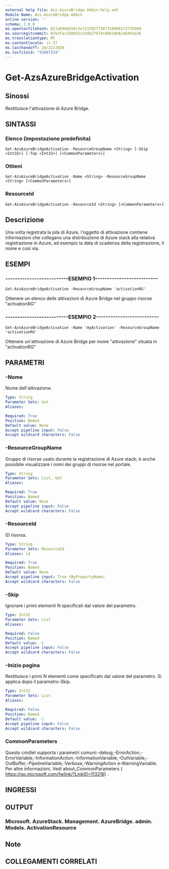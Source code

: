 ```yaml
---
external help file: Azs.AzureBridge.Admin-help.xml
Module Name: Azs.AzureBridge.Admin
online version: ''
schema: 2.0.0
ms.openlocfilehash: 811a69b8d18c5e723702f73873188961f2739360
ms.sourcegitcommit: 67e2fac338031c33db27974c89618b614b491b36
ms.translationtype: MT
ms.contentlocale: it-IT
ms.lasthandoff: 10/22/2020
ms.locfileid: "93867234"
---
```

# Get-AzsAzureBridgeActivation

## Sinossi
Restituisce l'attivazione di Azure Bridge.

## SINTASSI

### Elenco (impostazione predefinita)
```
Get-AzsAzureBridgeActivation -ResourceGroupName <String> [-Skip <Int32>] [-Top <Int32>] [<CommonParameters>]
```

### Ottieni
```
Get-AzsAzureBridgeActivation -Name <String> -ResourceGroupName <String> [<CommonParameters>]
```

### ResourceId
```
Get-AzsAzureBridgeActivation -ResourceId <String> [<CommonParameters>]
```

## Descrizione
Una volta registrata la pila di Azure, l'oggetto di attivazione contiene informazioni che collegano una distribuzione di Azure stack alla relativa registrazione in Azure, ad esempio la data di scadenza della registrazione, il nome e così via.

## ESEMPI

### --------------------------ESEMPIO 1--------------------------
```
Get-AzsAzureBridgeActivation -ResourceGroupName 'activationRG'
```

Ottenere un elenco delle attivazioni di Azure Bridge nel gruppo risorse "activationRG"

### --------------------------ESEMPIO 2--------------------------
```
Get-AzsAzureBridgeActivation -Name 'myActivation' -ResourceGroupName 'activationRG'
```

Ottenere un'attivazione di Azure Bridge per nome "attivazione" situata in "activationRG"

## PARAMETRI

### -Nome
Nome dell'attivazione.

```yaml
Type: String
Parameter Sets: Get
Aliases: 

Required: True
Position: Named
Default value: None
Accept pipeline input: False
Accept wildcard characters: False
```

### -ResourceGroupName
Gruppo di risorse usato durante la registrazione di Azure stack; è anche possibile visualizzare i nomi dei gruppi di risorse nel portale.

```yaml
Type: String
Parameter Sets: List, Get
Aliases: 

Required: True
Position: Named
Default value: None
Accept pipeline input: False
Accept wildcard characters: False
```

### -ResourceId
ID risorsa.

```yaml
Type: String
Parameter Sets: ResourceId
Aliases: id

Required: True
Position: Named
Default value: None
Accept pipeline input: True (ByPropertyName)
Accept wildcard characters: False
```

### -Skip
Ignorare i primi elementi N specificati dal valore del parametro.

```yaml
Type: Int32
Parameter Sets: List
Aliases: 

Required: False
Position: Named
Default value: -1
Accept pipeline input: False
Accept wildcard characters: False
```

### -Inizio pagina
Restituisce i primi N elementi come specificato dal valore del parametro.
Si applica dopo il parametro-Skip.

```yaml
Type: Int32
Parameter Sets: List
Aliases: 

Required: False
Position: Named
Default value: -1
Accept pipeline input: False
Accept wildcard characters: False
```

### CommonParameters
Questo cmdlet supporta i parametri comuni:-debug,-ErrorAction,-ErrorVariable,-InformationAction,-InformationVariable,-OutVariable,-OutBuffer,-PipelineVariable,-Verbose,-WarningAction e-WarningVariable. Per altre informazioni, Vedi about_CommonParameters ( https://go.microsoft.com/fwlink/?LinkID=113216) .

## INGRESSI

## OUTPUT

### Microsoft. AzureStack. Management. AzureBridge. admin. Models. ActivationResource

## Note

## COLLEGAMENTI CORRELATI

